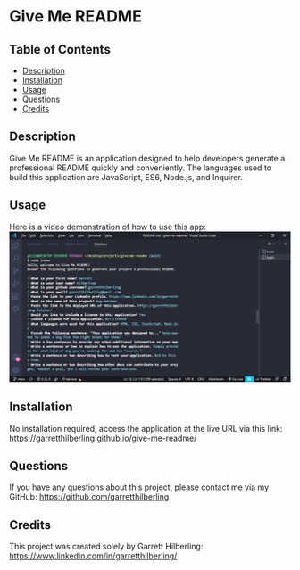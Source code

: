 
# Give Me README

## Table of Contents
* [Description](#Description)
* [Installation](#Installation)
* [Usage](#Usage)
* [Questions](#Questions)
* [Credits](#Credits)

## Description
Give Me README is an application designed to help developers generate a professional README quickly and conveniently. The languages used to build this application are JavaScript, ES6, Node.js, and Inquirer. 

## Usage
Here is a video demonstration of how to use this app:
[![video demonstration](./assets/img/application-screenshot.png)](https://drive.google.com/file/d/1oxkgCvzq_pCoQ3KIfDblarN2pQcF-8Qz/view?usp=sharing)

## Installation
No installation required, access the application at the live URL via this link: https://garretthilberling.github.io/give-me-readme/ 

## Questions
If you have any questions about this project, please contact me via my GitHub: https://github.com/garretthilberling

## Credits
This project was created solely by Garrett Hilberling: https://www.linkedin.com/in/garretthilberling/
    
